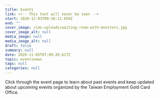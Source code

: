 ```yaml
---
title: Events
link: <!-- This text will never be seen -->
start: 2020-12-03T09:38:12.659Z
end: ""
cover_image: /cms-uploads/waiting-room-with-monitors.jpg
cover_image_alt: null
media_image: null
media_image_alt: null
draft: false
summary: null
date: 2020-11-05T07:09:20.617Z
topic: eventsnews
tags: null
categories: null
---
```

Click through the event page to learn about past events and keep updated about upcoming events organized by the Taiwan Employment Gold Card Office.